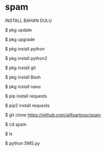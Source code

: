 # spam

INSTALL BAHAN DULU

$ pkg update

$ pkg upgrade

$ pkg install python

$ pkg install python2 

$ pkg install git

$ pkg install Bash

$ pkg install nano

$ pip install requests

$ pip2 install requests

$ git clone https://github.com/alifsantoso/spam

$ cd spam

$ ls

$ python SMS.py




